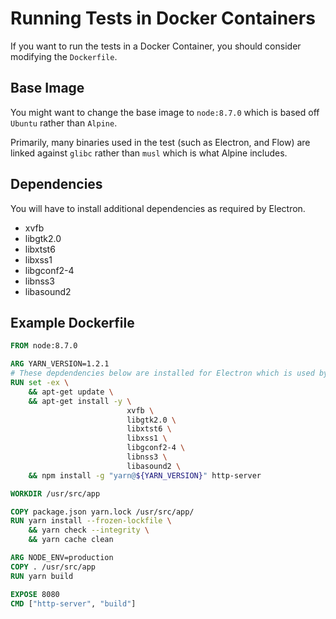 # Running Tests in Docker Containers
If you want to run the tests in a Docker Container, you should consider modifying the `Dockerfile`.

## Base Image
You might want to change the base image to `node:8.7.0` which is based off `Ubuntu` rather than `Alpine`.

Primarily, many binaries used in the test (such as Electron, and Flow) are linked against `glibc` rather than
`musl` which is what Alpine includes.

## Dependencies
You will have to install additional dependencies as required by Electron.

  - xvfb
  - libgtk2.0
  - libxtst6
  - libxss1
  - libgconf2-4
  - libnss3
  - libasound2

## Example Dockerfile

```dockerfile
FROM node:8.7.0

ARG YARN_VERSION=1.2.1
# These depdendencies below are installed for Electron which is used by Nightmare
RUN set -ex \
    && apt-get update \
    && apt-get install -y \
                          xvfb \
                          libgtk2.0 \
                          libxtst6 \
                          libxss1 \
                          libgconf2-4 \
                          libnss3 \
                          libasound2 \
    && npm install -g "yarn@${YARN_VERSION}" http-server

WORKDIR /usr/src/app

COPY package.json yarn.lock /usr/src/app/
RUN yarn install --frozen-lockfile \
    && yarn check --integrity \
    && yarn cache clean

ARG NODE_ENV=production
COPY . /usr/src/app
RUN yarn build

EXPOSE 8080
CMD ["http-server", "build"]
```
